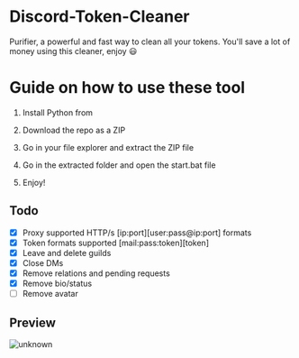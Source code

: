 # Discord-Token-Cleaner    
Purifier, a powerful and fast way to clean all your tokens. You'll save a lot of money using this cleaner, enjoy ‎😃  
# Guide on how to use these tool   
  
1. Install Python from   
     
2. Download the repo as a ZIP   
  
3. Go in your file explorer and extract the ZIP file
     
4. Go in the extracted folder and open the start.bat file 
 
5. Enjoy!  
## Todo 
- [x] Proxy supported HTTP/s [ip:port][user:pass@ip:port] formats      
- [x] Token formats supported [mail:pass:token][token]    
- [x] Leave and delete guilds        
- [x] Close DMs
- [x] Remove relations and pending requests    
- [x] Remove bio/status   
- [ ] Remove avatar  
## Preview   
![unknown](https://user-images.githubusercontent.com/93849730/181318654-350552ad-c330-4b3a-980b-e10b1d59a0e5.png)  